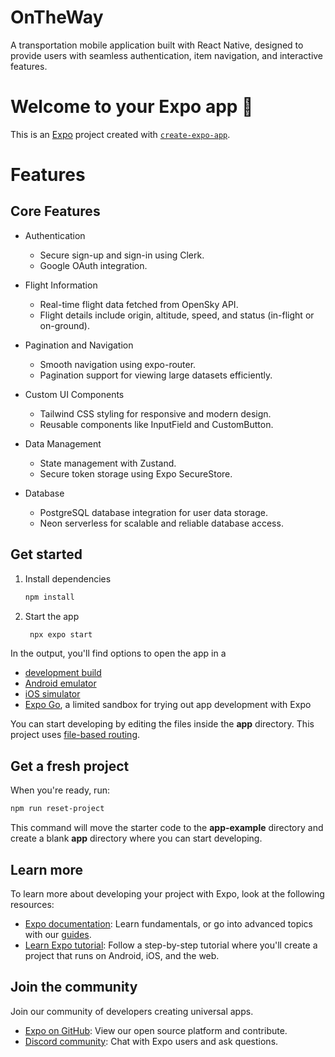 # OnTheWay
A transportation mobile application built with React Native, designed to provide users with seamless authentication, item navigation, and interactive features.

# Welcome to your Expo app 👋

This is an [Expo](https://expo.dev) project created with [`create-expo-app`](https://www.npmjs.com/package/create-expo-app).


# Features

## **Core Features**

* Authentication
  * Secure sign-up and sign-in using Clerk.
  * Google OAuth integration.

* Flight Information
  * Real-time flight data fetched from OpenSky API.
  * Flight details include origin, altitude, speed, and status (in-flight or on-ground).

* Pagination and Navigation
  * Smooth navigation using expo-router.
  * Pagination support for viewing large datasets efficiently.

* Custom UI Components
  * Tailwind CSS styling for responsive and modern design.
  * Reusable components like InputField and CustomButton.
  
* Data Management
  * State management with Zustand.
  * Secure token storage using Expo SecureStore.

* Database
  * PostgreSQL database integration for user data storage.
  * Neon serverless for scalable and reliable database access.


## Get started

1. Install dependencies

   ```bash
   npm install
   ```

2. Start the app

   ```bash
    npx expo start
   ```

In the output, you'll find options to open the app in a

- [development build](https://docs.expo.dev/develop/development-builds/introduction/)
- [Android emulator](https://docs.expo.dev/workflow/android-studio-emulator/)
- [iOS simulator](https://docs.expo.dev/workflow/ios-simulator/)
- [Expo Go](https://expo.dev/go), a limited sandbox for trying out app development with Expo

You can start developing by editing the files inside the **app** directory. This project uses [file-based routing](https://docs.expo.dev/router/introduction).

## Get a fresh project

When you're ready, run:

```bash
npm run reset-project
```

This command will move the starter code to the **app-example** directory and create a blank **app** directory where you can start developing.

## Learn more

To learn more about developing your project with Expo, look at the following resources:

- [Expo documentation](https://docs.expo.dev/): Learn fundamentals, or go into advanced topics with our [guides](https://docs.expo.dev/guides).
- [Learn Expo tutorial](https://docs.expo.dev/tutorial/introduction/): Follow a step-by-step tutorial where you'll create a project that runs on Android, iOS, and the web.

## Join the community

Join our community of developers creating universal apps.

- [Expo on GitHub](https://github.com/expo/expo): View our open source platform and contribute.
- [Discord community](https://chat.expo.dev): Chat with Expo users and ask questions.

